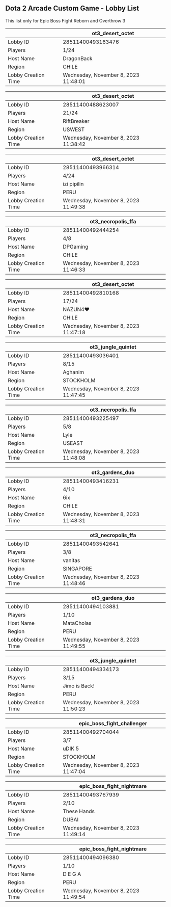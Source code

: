 ## Dota 2 Arcade Custom Game - Lobby List

This list only for Epic Boss Fight Reborn and Overthrow 3

|  | ot3_desert_octet |
| ------ | ------ |
| Lobby ID | 28511400493163476 |
| Players | 1/24 |
| Host Name | DragonBack |
| Region | CHILE |
| Lobby Creation Time | Wednesday, November 8, 2023 11:48:01 |


|  | ot3_desert_octet |
| ------ | ------ |
| Lobby ID | 28511400488623007 |
| Players | 21/24 |
| Host Name | RiftBreaker |
| Region | USWEST |
| Lobby Creation Time | Wednesday, November 8, 2023 11:38:42 |


|  | ot3_desert_octet |
| ------ | ------ |
| Lobby ID | 28511400493966314 |
| Players | 4/24 |
| Host Name | izi pipilin |
| Region | PERU |
| Lobby Creation Time | Wednesday, November 8, 2023 11:49:38 |


|  | ot3_necropolis_ffa |
| ------ | ------ |
| Lobby ID | 28511400492444254 |
| Players | 4/8 |
| Host Name | DPGaming |
| Region | CHILE |
| Lobby Creation Time | Wednesday, November 8, 2023 11:46:33 |


|  | ot3_desert_octet |
| ------ | ------ |
| Lobby ID | 28511400492810168 |
| Players | 17/24 |
| Host Name | NAZUN4♥ |
| Region | CHILE |
| Lobby Creation Time | Wednesday, November 8, 2023 11:47:18 |


|  | ot3_jungle_quintet |
| ------ | ------ |
| Lobby ID | 28511400493036401 |
| Players | 8/15 |
| Host Name | Aghanim |
| Region | STOCKHOLM |
| Lobby Creation Time | Wednesday, November 8, 2023 11:47:45 |


|  | ot3_necropolis_ffa |
| ------ | ------ |
| Lobby ID | 28511400493225497 |
| Players | 5/8 |
| Host Name | Lyle |
| Region | USEAST |
| Lobby Creation Time | Wednesday, November 8, 2023 11:48:08 |


|  | ot3_gardens_duo |
| ------ | ------ |
| Lobby ID | 28511400493416231 |
| Players | 4/10 |
| Host Name | 6ix |
| Region | CHILE |
| Lobby Creation Time | Wednesday, November 8, 2023 11:48:31 |


|  | ot3_necropolis_ffa |
| ------ | ------ |
| Lobby ID | 28511400493542641 |
| Players | 3/8 |
| Host Name | vanitas |
| Region | SINGAPORE |
| Lobby Creation Time | Wednesday, November 8, 2023 11:48:46 |


|  | ot3_gardens_duo |
| ------ | ------ |
| Lobby ID | 28511400494103881 |
| Players | 1/10 |
| Host Name | MataCholas |
| Region | PERU |
| Lobby Creation Time | Wednesday, November 8, 2023 11:49:55 |


|  | ot3_jungle_quintet |
| ------ | ------ |
| Lobby ID | 28511400494334173 |
| Players | 3/15 |
| Host Name | Jimo is Back! |
| Region | PERU |
| Lobby Creation Time | Wednesday, November 8, 2023 11:50:23 |


|  | epic_boss_fight_challenger |
| ------ | ------ |
| Lobby ID | 28511400492704044 |
| Players | 3/7 |
| Host Name | uDIK 5 |
| Region | STOCKHOLM |
| Lobby Creation Time | Wednesday, November 8, 2023 11:47:04 |


|  | epic_boss_fight_nightmare |
| ------ | ------ |
| Lobby ID | 28511400493767939 |
| Players | 2/10 |
| Host Name | These Hands |
| Region | DUBAI |
| Lobby Creation Time | Wednesday, November 8, 2023 11:49:14 |


|  | epic_boss_fight_nightmare |
| ------ | ------ |
| Lobby ID | 28511400494096380 |
| Players | 1/10 |
| Host Name | D E G A |
| Region | PERU |
| Lobby Creation Time | Wednesday, November 8, 2023 11:49:54 |


